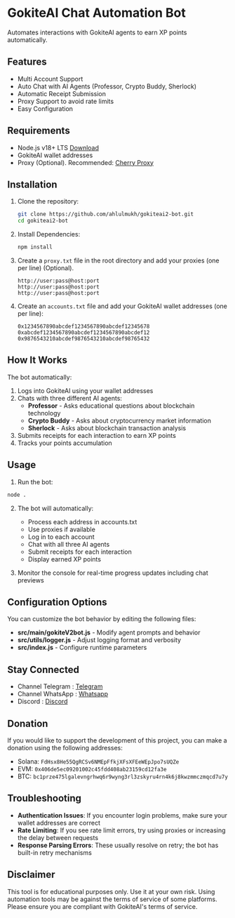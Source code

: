 # GokiteAI Chat Automation Bot

Automates interactions with GokiteAI agents to earn XP points automatically.

## Features

- Multi Account Support
- Auto Chat with AI Agents (Professor, Crypto Buddy, Sherlock)
- Automatic Receipt Submission
- Proxy Support to avoid rate limits
- Easy Configuration

## Requirements

- Node.js v18+ LTS [Download](https://nodejs.org/dist/v18.20.6/node-v18.20.6-x64.msi)
- GokiteAI wallet addresses
- Proxy (Optional). Recommended: [Cherry Proxy](https://center.cherryproxy.com/Login/Register?invite=029ad2d3)

## Installation

1. Clone the repository:

   ```sh
   git clone https://github.com/ahlulmukh/gokiteai2-bot.git
   cd gokiteai2-bot
   ```

2. Install Dependencies:

   ```sh
   npm install
   ```

3. Create a `proxy.txt` file in the root directory and add your proxies (one per line) (Optional).

   ```
   http://user:pass@host:port
   http://user:pass@host:port
   http://user:pass@host:port
   ```

4. Create an `accounts.txt` file and add your GokiteAI wallet addresses (one per line):

   ```
   0x1234567890abcdef1234567890abcdef12345678
   0xabcdef1234567890abcdef1234567890abcdef12
   0x9876543210abcdef9876543210abcdef98765432
   ```

## How It Works

The bot automatically:

1. Logs into GokiteAI using your wallet addresses
2. Chats with three different AI agents:
   - **Professor** - Asks educational questions about blockchain technology
   - **Crypto Buddy** - Asks about cryptocurrency market information
   - **Sherlock** - Asks about blockchain transaction analysis
3. Submits receipts for each interaction to earn XP points
4. Tracks your points accumulation

## Usage

1. Run the bot:

```sh
node .
```

2. The bot will automatically:

   - Process each address in accounts.txt
   - Use proxies if available
   - Log in to each account
   - Chat with all three AI agents
   - Submit receipts for each interaction
   - Display earned XP points

3. Monitor the console for real-time progress updates including chat previews

## Configuration Options

You can customize the bot behavior by editing the following files:

- **src/main/gokiteV2bot.js** - Modify agent prompts and behavior
- **src/utils/logger.js** - Adjust logging format and verbosity
- **src/index.js** - Configure runtime parameters

## Stay Connected

- Channel Telegram : [Telegram](https://t.me/elpuqus)
- Channel WhatsApp : [Whatsapp](https://whatsapp.com/channel/0029VavBRhGBqbrEF9vxal1R)
- Discord : [Discord](https://discord.com/invite/uKM4UCAccY)

## Donation

If you would like to support the development of this project, you can make a donation using the following addresses:

- Solana: `FdHsx8He55QgRCSv6NMEpFfkjXFsXFEeWEpJpo7sUQZe`
- EVM: `0x406de5ec09201002c45fdd408ab23159cd12fa3e`
- BTC: `bc1prze475lgalevngrhwq6r9wyng3rl3zskyru4rn4k6j8kwzmmczmqcd7u7y`

## Troubleshooting

- **Authentication Issues**: If you encounter login problems, make sure your wallet addresses are correct
- **Rate Limiting**: If you see rate limit errors, try using proxies or increasing the delay between requests
- **Response Parsing Errors**: These usually resolve on retry; the bot has built-in retry mechanisms

## Disclaimer

This tool is for educational purposes only. Use it at your own risk. Using automation tools may be against the terms of service of some platforms. Please ensure you are compliant with GokiteAI's terms of service.

